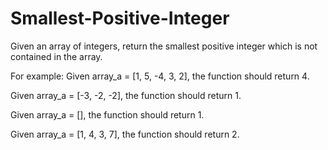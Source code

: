 # Smallest-Positive-Integer

Given an array of integers, return the smallest positive integer which is not contained in the array.

For example:
Given array_a = [1, 5, -4, 3, 2], the function should return 4.

Given array_a = [-3, -2, -2], the function should return 1.

Given array_a = [], the function should return 1.

Given array_a = [1, 4, 3, 7], the function should return 2.
